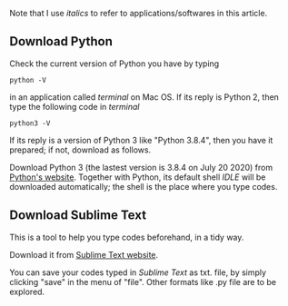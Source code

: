 Note that I use _italics_ to refer to applications/softwares in this article.

## Download Python
Check the current version of Python you have by typing 
```
python -V
```
in an application called _terminal_ on Mac OS.
If its reply is Python 2, then type the following code in _terminal_ 
```
python3 -V
```
If its reply is a version of Python 3 like "Python 3.8.4", then you have it prepared; if not, download as follows.

Download Python 3 (the lastest version is 3.8.4 on July 20 2020) from [Python's website](https://www.python.org/downloads/). 
Together with Python, its default shell _IDLE_ will be downloaded automatically; the shell is the place where you type codes.

## Download Sublime Text
This is a tool to help you type codes beforehand, in a tidy way.

Download it from [Sublime Text website](https://www.sublimetext.com).

You can save your codes typed in _Sublime Text_ as txt. file, by simply clicking "save" in the menu of "file".
Other formats like .py file are to be explored.


